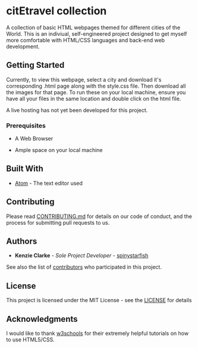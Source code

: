 # citEtravel collection

A collection of basic HTML webpages themed for different cities of the World. This is an indiviual, self-engineered project designed to get myself more comfortable with HTML/CSS languages and back-end web development.

## Getting Started

Currently, to view this webpage, select a city and download it's corresponding .html page along with the style.css file. Then download all the images for that page. To run these on your local machine, ensure you have all your files in the same location and double click on the html file.

A live hosting has not yet been developed for this project.

### Prerequisites

* A Web Browser

* Ample space on your local machine


## Built With
* [Atom](http://www.atom.io/) - The text editor used

## Contributing

Please read [CONTRIBUTING.md](https://gist.github.com/PurpleBooth/b24679402957c63ec426) for details on our code of conduct, and the process for submitting pull requests to us.

## Authors

* **Kenzie Clarke** - *Sole Project Developer* - [spinystarfish](https://github.com/spinystarfish)

See also the list of [contributors](https://github.com/spinystarfish/citEtravel/contributors) who participated in this project.

## License

This project is licensed under the MIT License - see the [LICENSE](http://kclarke.mit-license.org) for details

## Acknowledgments
I would like to thank [w3schools](https://www.w3schools.com/html/default.asp) for their extremely helpful tutorials on how to use HTML5/CSS.
